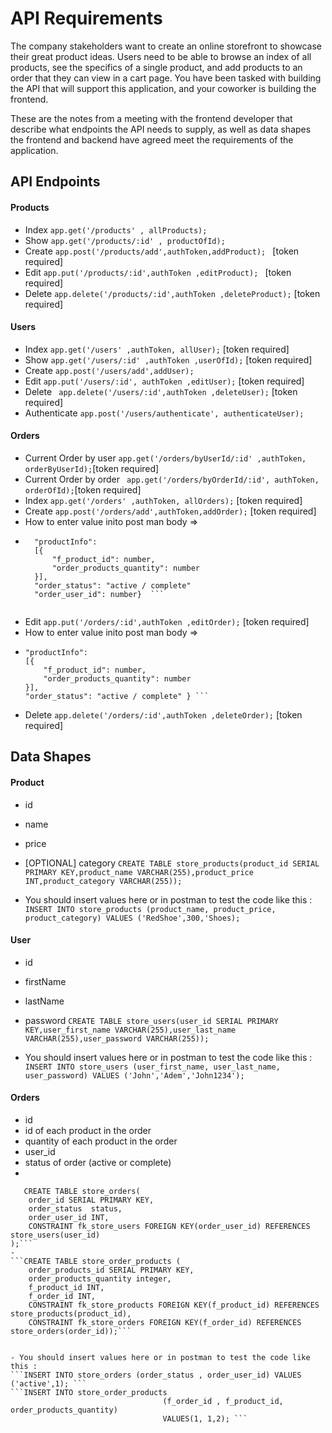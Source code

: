 # API Requirements
The company stakeholders want to create an online storefront to showcase their great product ideas. Users need to be able to browse an index of all products, see the specifics of a single product, and add products to an order that they can view in a cart page. You have been tasked with building the API that will support this application, and your coworker is building the frontend.

These are the notes from a meeting with the frontend developer that describe what endpoints the API needs to supply, as well as data shapes the frontend and backend have agreed meet the requirements of the application. 

## API Endpoints
#### Products
- Index ```app.get('/products' , allProducts); ```
- Show ``` app.get('/products/:id' , productOfId); ```
- Create ```app.post('/products/add',authToken,addProduct); ``` [token required]
- Edit ```app.put('/products/:id',authToken ,editProduct); ``` [token required]
- Delete ```app.delete('/products/:id',authToken ,deleteProduct);``` [token required]


#### Users
- Index ```app.get('/users' ,authToken, allUser);```  [token required]
- Show ```app.get('/users/:id' ,authToken ,userOfId);```  [token required]
- Create  ```app.post('/users/add',addUser);``` 
- Edit ```app.put('/users/:id', authToken ,editUser);``` [token required]
- Delete ``` app.delete('/users/:id',authToken ,deleteUser);``` [token required]
- Authenticate ```app.post('/users/authenticate', authenticateUser);```

#### Orders
- Current Order by user ```app.get('/orders/byUserId/:id' ,authToken, orderByUserId);```[token required]
- Current Order by order ``` app.get('/orders/byOrderId/:id', authToken, orderOfId);```[token required]
- Index ```app.get('/orders' ,authToken, allOrders);```  [token required]
- Create  ```app.post('/orders/add',authToken,addOrder);```  [token required]
- How to enter value inito post man body => 
- ``` {
    "productInfo": 
    [{
        "f_product_id": number,
        "order_products_quantity": number
    }],
    "order_status": "active / complete"
    "order_user_id": number}  ```
    
- Edit ```app.put('/orders/:id',authToken ,editOrder);``` [token required]
-  How to enter value inito post man body =>
-   ``` {
    "productInfo": 
    [{
        "f_product_id": number,
        "order_products_quantity": number
    }],
    "order_status": "active / complete" } ```
    
- Delete ```app.delete('/orders/:id',authToken ,deleteOrder);``` [token required]

## Data Shapes
#### Product
-  id
- name
- price
- [OPTIONAL] category
```CREATE TABLE store_products(product_id SERIAL PRIMARY KEY,product_name VARCHAR(255),product_price INT,product_category VARCHAR(255)); ```

- You should insert values here or in postman to test the code like this :
```INSERT INTO store_products (product_name, product_price, product_category) VALUES ('RedShoe',300,'Shoes); ```



#### User
- id
- firstName
- lastName
- password
```CREATE TABLE store_users(user_id SERIAL PRIMARY KEY,user_first_name VARCHAR(255),user_last_name VARCHAR(255),user_password VARCHAR(255));```

- You should insert values here or in postman to test the code like this :
```INSERT INTO store_users (user_first_name, user_last_name, user_password) VALUES ('John','Adem','John1234'); ```

#### Orders
- id
- id of each product in the order
- quantity of each product in the order
- user_id
- status of order (active or complete)
- 
```CREATE TYPE status AS ENUM ('active', 'complete');
   CREATE TABLE store_orders(
    order_id SERIAL PRIMARY KEY,
    order_status  status,
    order_user_id INT,
    CONSTRAINT fk_store_users FOREIGN KEY(order_user_id) REFERENCES store_users(user_id)
);```
- 
```CREATE TABLE store_order_products (
    order_products_id SERIAL PRIMARY KEY,
    order_products_quantity integer,
    f_product_id INT,
    f_order_id INT,
    CONSTRAINT fk_store_products FOREIGN KEY(f_product_id) REFERENCES store_products(product_id),
    CONSTRAINT fk_store_orders FOREIGN KEY(f_order_id) REFERENCES store_orders(order_id));```


- You should insert values here or in postman to test the code like this :
```INSERT INTO store_orders (order_status , order_user_id) VALUES ('active',1); ```
```INSERT INTO store_order_products 
                                  (f_order_id , f_product_id, order_products_quantity) 
                                  VALUES(1, 1,2); ```

